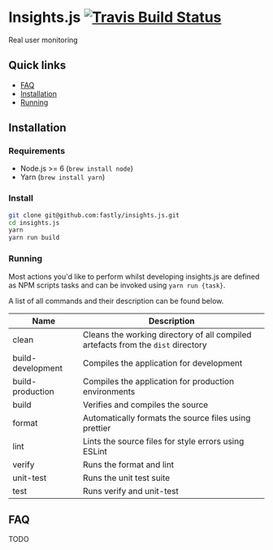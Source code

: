 # Insights.js [![Travis Build Status][travis-img]][travis]
Real user monitoring 

[travis]: https://travis-ci.com/fastly/insights.js
[travis-img]: https://travis-ci.com/fastly/insights.js.svg?token=i6WATLrpQktJR1HWpL2Y&branch=master

## Quick links
- [FAQ](#faq)
- [Installation](#installation)
- [Running](#running)

## Installation

### Requirements
- Node.js >= 6 (```brew install node```)
- Yarn (```brew install yarn```)

### Install
```sh
git clone git@github.com:fastly/insights.js.git
cd insights.js
yarn
yarn run build
```

### Running
Most actions you'd like to perform whilst developing insights.js are defined as NPM scripts tasks and can be invoked using `yarn run {task}`.

A list of all commands and their description can be found below.


Name                   | Description
-----------------------|-----------------------------
clean | Cleans the working directory of all compiled artefacts from the `dist` directory
build-development | Compiles the application for development
build-production | Compiles the application for production environments
build | Verifies and compiles the source
format | Automatically formats the source files using prettier
lint | Lints the source files for style errors using ESLint
verify | Runs the format and lint
unit-test | Runs the unit test suite
test | Runs verify and unit-test


## FAQ
TODO
